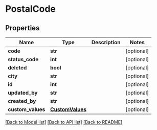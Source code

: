 # PostalCode

## Properties
Name | Type | Description | Notes
------------ | ------------- | ------------- | -------------
**code** | **str** |  | [optional] 
**status_code** | **int** |  | [optional] 
**deleted** | **bool** |  | [optional] 
**city** | **str** |  | [optional] 
**id** | **int** |  | [optional] 
**updated_by** | **str** |  | [optional] 
**created_by** | **str** |  | [optional] 
**custom_values** | [**CustomValues**](CustomValues.md) |  | [optional] 

[[Back to Model list]](../README.md#documentation-for-models) [[Back to API list]](../README.md#documentation-for-api-endpoints) [[Back to README]](../README.md)

